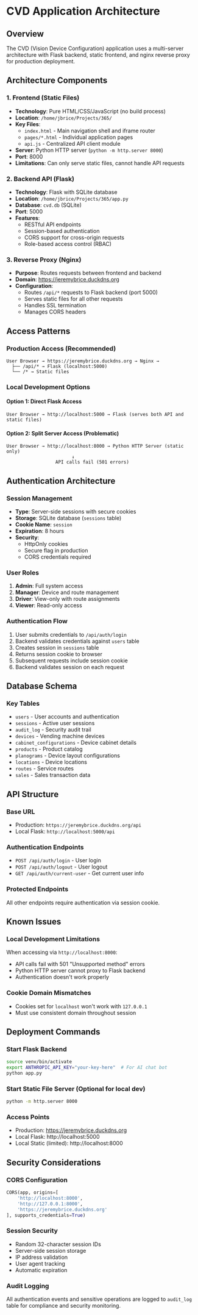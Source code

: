 # CVD Application Architecture

## Overview

The CVD (Vision Device Configuration) application uses a multi-server architecture with Flask backend, static frontend, and nginx reverse proxy for production deployment.

## Architecture Components

### 1. Frontend (Static Files)
- **Technology**: Pure HTML/CSS/JavaScript (no build process)
- **Location**: `/home/jbrice/Projects/365/`
- **Key Files**:
  - `index.html` - Main navigation shell and iframe router
  - `pages/*.html` - Individual application pages
  - `api.js` - Centralized API client module
- **Server**: Python HTTP server (`python -m http.server 8000`)
- **Port**: 8000
- **Limitations**: Can only serve static files, cannot handle API requests

### 2. Backend API (Flask)
- **Technology**: Flask with SQLite database
- **Location**: `/home/jbrice/Projects/365/app.py`
- **Database**: `cvd.db` (SQLite)
- **Port**: 5000
- **Features**:
  - RESTful API endpoints
  - Session-based authentication
  - CORS support for cross-origin requests
  - Role-based access control (RBAC)

### 3. Reverse Proxy (Nginx)
- **Purpose**: Routes requests between frontend and backend
- **Domain**: https://jeremybrice.duckdns.org
- **Configuration**:
  - Routes `/api/*` requests to Flask backend (port 5000)
  - Serves static files for all other requests
  - Handles SSL termination
  - Manages CORS headers

## Access Patterns

### Production Access (Recommended)
```
User Browser → https://jeremybrice.duckdns.org → Nginx → 
  ├── /api/* → Flask (localhost:5000)
  └── /* → Static files
```

### Local Development Options

#### Option 1: Direct Flask Access
```
User Browser → http://localhost:5000 → Flask (serves both API and static files)
```

#### Option 2: Split Server Access (Problematic)
```
User Browser → http://localhost:8000 → Python HTTP Server (static only)
                        ↓
                  API calls fail (501 errors)
```

## Authentication Architecture

### Session Management
- **Type**: Server-side sessions with secure cookies
- **Storage**: SQLite database (`sessions` table)
- **Cookie Name**: `session`
- **Expiration**: 8 hours
- **Security**: 
  - HttpOnly cookies
  - Secure flag in production
  - CORS credentials required

### User Roles
1. **Admin**: Full system access
2. **Manager**: Device and route management
3. **Driver**: View-only with route assignments
4. **Viewer**: Read-only access

### Authentication Flow
1. User submits credentials to `/api/auth/login`
2. Backend validates credentials against `users` table
3. Creates session in `sessions` table
4. Returns session cookie to browser
5. Subsequent requests include session cookie
6. Backend validates session on each request

## Database Schema

### Key Tables
- `users` - User accounts and authentication
- `sessions` - Active user sessions
- `audit_log` - Security audit trail
- `devices` - Vending machine devices
- `cabinet_configurations` - Device cabinet details
- `products` - Product catalog
- `planograms` - Device layout configurations
- `locations` - Device locations
- `routes` - Service routes
- `sales` - Sales transaction data

## API Structure

### Base URL
- Production: `https://jeremybrice.duckdns.org/api`
- Local Flask: `http://localhost:5000/api`

### Authentication Endpoints
- `POST /api/auth/login` - User login
- `POST /api/auth/logout` - User logout
- `GET /api/auth/current-user` - Get current user info

### Protected Endpoints
All other endpoints require authentication via session cookie.

## Known Issues

### Local Development Limitations
When accessing via `http://localhost:8000`:
- API calls fail with 501 "Unsupported method" errors
- Python HTTP server cannot proxy to Flask backend
- Authentication doesn't work properly

### Cookie Domain Mismatches
- Cookies set for `localhost` won't work with `127.0.0.1`
- Must use consistent domain throughout session

## Deployment Commands

### Start Flask Backend
```bash
source venv/bin/activate
export ANTHROPIC_API_KEY="your-key-here"  # For AI chat bot
python app.py
```

### Start Static File Server (Optional for local dev)
```bash
python -m http.server 8000
```

### Access Points
- Production: https://jeremybrice.duckdns.org
- Local Flask: http://localhost:5000
- Local Static (limited): http://localhost:8000

## Security Considerations

### CORS Configuration
```python
CORS(app, origins=[
    'http://localhost:8000',
    'http://127.0.0.1:8000',
    'https://jeremybrice.duckdns.org'
], supports_credentials=True)
```

### Session Security
- Random 32-character session IDs
- Server-side session storage
- IP address validation
- User agent tracking
- Automatic expiration

### Audit Logging
All authentication events and sensitive operations are logged to `audit_log` table for compliance and security monitoring.